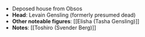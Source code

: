 - Deposed house from Obsos
- **Head**: Levain Gensling (formerly presumed dead)
- **Other noteable figures**: [[Elisha (Tasha Gensling)]]
- **Notes**: [[Toshiro (Svender Berg)]] 